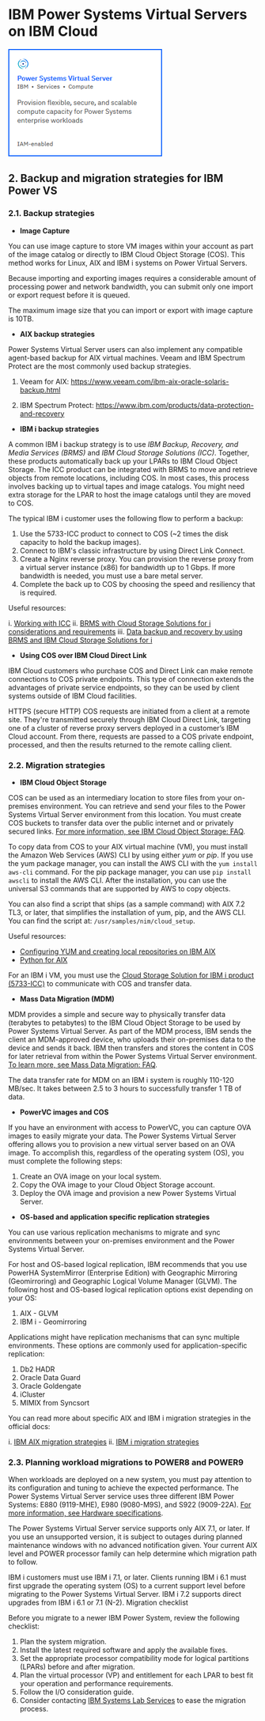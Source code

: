 # IBM Power Systems Virtual Servers on IBM Cloud

[![service-card](../images/service-card.png)](https://cloud.ibm.com/catalog/services/power-systems-virtual-server)

## 2. Backup and migration strategies for IBM Power VS

### 2.1. Backup strategies

- **Image Capture**

You can use image capture to store VM images within your account as part of the image catalog or directly to IBM Cloud Object Storage (COS). This method works for Linux, AIX and IBM i systems on Power Virtual Servers.

Because importing and exporting images requires a considerable amount of processing power and network bandwidth, you can submit only one import or export request before it is queued.

The maximum image size that you can import or export with image capture is 10TB.

- **AIX backup strategies**

Power Systems Virtual Server users can also implement any compatible agent-based backup for AIX virtual machines. Veeam and IBM Spectrum Protect are the most commonly used backup strategies.

1. Veeam for AIX: https://www.veeam.com/ibm-aix-oracle-solaris-backup.html

2. IBM Spectrum Protect: https://www.ibm.com/products/data-protection-and-recovery

- **IBM i backup strategies**

A common IBM i backup strategy is to use *IBM Backup, Recovery, and Media Services (BRMS)* and *IBM Cloud Storage Solutions (ICC)*. Together, these products automatically back up your LPARs to IBM Cloud Object Storage. The ICC product can be integrated with BRMS to move and retrieve objects from remote locations, including COS. In most cases, this process involves backing up to virtual tapes and image catalogs. You might need extra storage for the LPAR to host the image catalogs until they are moved to COS.

The typical IBM i customer uses the following flow to perform a backup:

1. Use the 5733-ICC product to connect to COS (~2 times the disk capacity to hold the backup images).
2. Connect to IBM's classic infrastructure by using Direct Link Connect.
3. Create a Nginx reverse proxy. You can provision the reverse proxy from a virtual server instance (x86) for bandwidth up to 1 Gbps. If more bandwidth is needed, you must use a bare metal server.
4. Complete the back up to COS by choosing the speed and resiliency that is required.

Useful resources:

i. [Working with ICC](https://www.ibm.com/support/knowledgecenter/ssw_ibm_i_72/icc/topics/iccucon_commands_cloud_overview.htm)
ii. [BRMS with Cloud Storage Solutions for i considerations and requirements](https://www.ibm.com/support/knowledgecenter/en/ssw_ibm_i_74/rzai8/rzai8brmscloudrequireandconsider.htm)
iii. [Data backup and recovery by using BRMS and IBM Cloud Storage Solutions for i](https://www.ibm.com/support/knowledgecenter/en/ssw_ibm_i_74/rzai8/rzai8backupandrecoveryusingBRMSandICC.htm)

- **Using COS over IBM Cloud Direct Link**

IBM Cloud customers who purchase COS and Direct Link can make remote connections to COS private endpoints. This type of connection extends the advantages of private service endpoints, so they can be used by client systems outside of IBM Cloud facilities.

HTTPS (secure HTTP) COS requests are initiated from a client at a remote site. They're transmitted securely through IBM Cloud Direct Link, targeting one of a cluster of reverse proxy servers deployed in a customer’s IBM Cloud account. From there, requests are passed to a COS private endpoint, processed, and then the results returned to the remote calling client.

### 2.2. Migration strategies

- **IBM Cloud Object Storage**

COS can be used as an intermediary location to store files from your on-premises environment. You can retrieve and send your files to the Power Systems Virtual Server environment from this location. You must create COS buckets to transfer data over the public internet and or privately secured links. [For more information, see IBM Cloud Object Storage: FAQ](https://www.ibm.com/cloud/object-storage/faq).

To copy data from COS to your AIX virtual machine (VM), you must install the Amazon Web Services (AWS) CLI by using either *yum* or *pip*. If you use the yum package manager, you can install the AWS CLI with the `yum install aws-cli` command. For the pip package manager, you can use `pip install awscli` to install the AWS CLI. After the installation, you can use the universal S3 commands that are supported by AWS to copy objects.

You can also find a script that ships (as a sample command) with AIX 7.2 TL3, or later, that simplifies the installation of yum, pip, and the AWS CLI. You can find the script at: `/usr/samples/nim/cloud_setup`.

Useful resources:

- [Configuring YUM and creating local repositories on IBM AIX](https://developer.ibm.com/technologies/systems/articles/configure-yum-on-aix/)
- [Python for AIX](http://www.aixtools.net/index.php/python)

For an IBM i VM, you must use the [Cloud Storage Solution for IBM i product (5733-ICC)](https://www.ibm.com/support/pages/ibm-cloud-storage-solutions-i) to communicate with COS and transfer data.

- **Mass Data Migration (MDM)**

MDM provides a simple and secure way to physically transfer data (terabytes to petabytes) to the IBM Cloud Object Storage to be used by Power Systems Virtual Server. As part of the MDM process, IBM sends the client an MDM-approved device, who uploads their on-premises data to the device and sends it back. IBM then transfers and stores the content in COS for later retrieval from within the Power Systems Virtual Server environment. [To learn more, see Mass Data Migration: FAQ](https://www.ibm.com/cloud/mass-data-migration/faq).

The data transfer rate for MDM on an IBM i system is roughly 110-120 MB/sec. It takes between 2.5 to 3 hours to successfully transfer 1 TB of data.

- **PowerVC images and COS**

If you have an environment with access to PowerVC, you can capture OVA images to easily migrate your data. The Power Systems Virtual Server offering allows you to provision a new virtual server based on an OVA image. To accomplish this, regardless of the operating system (OS), you must complete the following steps:

1. Create an OVA image on your local system.
2. Copy the OVA image to your Cloud Object Storage account.
3. Deploy the OVA image and provision a new Power Systems Virtual Server.

- **OS-based and application specific replication strategies**

You can use various replication mechanisms to migrate and sync environments between your on-premises environment and the Power Systems Virtual Server.

For host and OS-based logical replication, IBM recommends that you use PowerHA SystemMirror (Enterprise Edition) with Geographic Mirroring (Geomirroring) and Geographic Logical Volume Manager (GLVM). The following host and OS-based logical replication options exist depending on your OS:

1. AIX - GLVM
2. IBM i - Geomirroring

Applications might have replication mechanisms that can sync multiple environments. These options are commonly used for application-specific replication:

1. Db2 HADR
2. Oracle Data Guard
3. Oracle Goldengate
4. iCluster
5. MIMIX from Syncsort

You can read more about specific AIX and IBM i migration strategies in the official docs:

i. [IBM AIX migration strategies](https://cloud.ibm.com/docs/power-iaas?topic=power-iaas-migration-strategies-power#migration-aix)
ii. [IBM i migration strategies](https://cloud.ibm.com/docs/power-iaas?topic=power-iaas-migration-strategies-power#migration-ibmi)

### 2.3. Planning workload migrations to POWER8 and POWER9

When workloads are deployed on a new system, you must pay attention to its configuration and tuning to achieve the expected performance. The Power Systems Virtual Server service uses three different IBM Power Systems: E880 (9119-MHE), E980 (9080-M9S), and S922 (9009-22A). [For more information, see Hardware specifications](https://cloud.ibm.com/docs/power-iaas?topic=power-iaas-about-virtual-server#hardware-specifications).

The Power Systems Virtual Server service supports only AIX 7.1, or later. If you use an unsupported version, it is subject to outages during planned maintenance windows with no advanced notification given. Your current AIX level and POWER processor family can help determine which migration path to follow.

IBM i customers must use IBM i 7.1, or later. Clients running IBM i 6.1 must first upgrade the operating system (OS) to a current support level before migrating to the Power Systems Virtual Server. IBM i 7.2 supports direct upgrades from IBM i 6.1 or 7.1 (N-2).
Migration checklist

Before you migrate to a newer IBM Power System, review the following checklist:

1. Plan the system migration.
2. Install the latest required software and apply the available fixes.
3. Set the appropriate processor compatibility mode for logical partitions (LPARs) before and after migration.
4. Plan the virtual processor (VP) and entitlement for each LPAR to best fit your operation and performance requirements.
5. Follow the I/O consideration guide.
6. Consider contacting [IBM Systems Lab Services](https://cloud.ibm.com/docs/power-iaas?topic=power-iaas-system-migration#lab-services) to ease the migration process.
